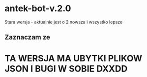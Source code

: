 # antek-bot-v.2.0
Stara wersja - aktualnie jest o 2 nowsza i wszystko lepsze 

## Zaznaczam ze
# TA WERSJA MA UBYTKI PLIKOW JSON I BUGI W SOBIE DXXDD
